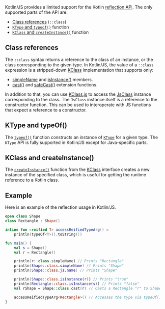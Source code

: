 [//]: # (title: Kotlin/JS reflection)

Kotlin/JS provides a limited support for the Kotlin [reflection API](reflection.md). The only supported parts of the API
are:

* [Class references](reflection.md#class-references) (`::class`)
* [`KType` and `typeof()`](#ktype-and-typeof) function
* [`KClass` and `createInstance()`](#kclass-and-createinstance) function

## Class references

The `::class` syntax returns a reference to the class of an instance, or the class corresponding to the given type.
In Kotlin/JS, the value of a `::class` expression is a stripped-down [KClass](https://kotlinlang.org/api/latest/jvm/stdlib/kotlin.reflect/-k-class/)
implementation that supports only:
* [simpleName](https://kotlinlang.org/api/latest/jvm/stdlib/kotlin.reflect/-k-class/simple-name.html)
and [isInstance()](https://kotlinlang.org/api/latest/jvm/stdlib/kotlin.reflect/-k-class/is-instance.html) members.
* [cast()](https://kotlinlang.org/api/latest/jvm/stdlib/kotlin.reflect/cast.html) and 
[safeCast()](https://kotlinlang.org/api/latest/jvm/stdlib/kotlin.reflect/safe-cast.html) extension functions.

In addition to that, you can use [KClass.js](https://kotlinlang.org/api/latest/jvm/stdlib/kotlin.js/js.html) to access the
[JsClass](https://kotlinlang.org/api/latest/jvm/stdlib/kotlin.js/-js-class/index.html) instance corresponding to the class.
The `JsClass` instance itself is a reference to the constructor function.
This can be used to interoperate with JS functions that expect a reference to a constructor.

## KType and typeOf()

The [`typeof()`](https://kotlinlang.org/api/latest/jvm/stdlib/kotlin.reflect/type-of.html) function constructs an instance 
of [`KType`](https://kotlinlang.org/api/latest/jvm/stdlib/kotlin.reflect/-k-type/) for a given type.
The `KType` API is fully supported in Kotlin/JS except for Java-specific parts.

## KClass and createInstance()

The [`createInstance()`](https://kotlinlang.org/api/latest/jvm/stdlib/kotlin.reflect.full/create-instance.html) function
from the [KClass](https://kotlinlang.org/api/latest/jvm/stdlib/kotlin.reflect/-k-class/) interface creates a new instance
of the specified class, which is useful for getting the runtime reference to a Kotlin class.

## Example

Here is an example of the reflection usage in Kotlin/JS.

```kotlin
open class Shape
class Rectangle : Shape()

inline fun <reified T> accessReifiedTypeArg() =
    println(typeOf<T>().toString())

fun main() {
    val s = Shape()
    val r = Rectangle()

    println(r::class.simpleName) // Prints "Rectangle"
    println(Shape::class.simpleName) // Prints "Shape"
    println(Shape::class.js.name) // Prints "Shape"

    println(Shape::class.isInstance(r)) // Prints "true"
    println(Rectangle::class.isInstance(s)) // Prints "false"
    val rShape = Shape::class.cast(r) // Casts a Rectangle "r" to Shape

    accessReifiedTypeArg<Rectangle>() // Accesses the type via typeOf(). Prints "Rectangle"
}
```
